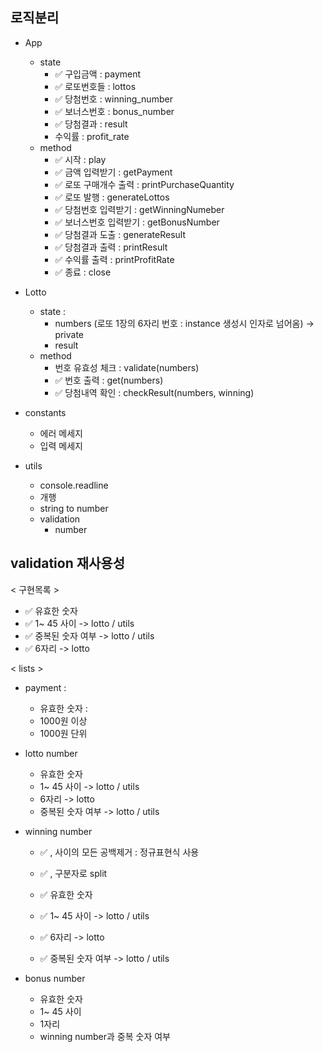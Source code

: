 ## 로직분리

- App
  - state
    - ✅ 구입금액 : payment
    - ✅ 로또번호들 : lottos
    - ✅ 당첨번호 : winning_number
    - ✅ 보너스번호 : bonus_number
    - ✅ 당첨결과 : result
    - 수익률 : profit_rate
  - method
    - ✅ 시작 : play
    - ✅ 금액 입력받기 : getPayment
    - ✅ 로또 구매개수 출력 : printPurchaseQuantity
    - ✅ 로또 발행 : generateLottos
    - ✅ 당첨번호 입력받기 : getWinningNumeber
    - ✅ 보너스번호 입력받기 : getBonusNumber
    - ✅ 당첨결과 도출 : generateResult
    - ✅ 당첨결과 출력 : printResult
    - ✅ 수익률 출력 : printProfitRate
    - ✅ 종료 : close

- Lotto 
  - state : 
    - numbers (로또 1장의 6자리 번호 : instance 생성시 인자로 넘어옴) -> private
    - result
  - method
    - 번호 유효성 체크 : validate(numbers)
    - ✅ 번호 출력 : get(numbers)
    - ✅ 당첨내역 확인 : checkResult(numbers, winning)

- constants
  - 에러 메세지
  - 입력 메세지


- utils
  - console.readline
  - 개행
  - string to number
  - validation 
    - number


## validation 재사용성

< 구현목록 >
- ✅ 유효한 숫자
- ✅ 1~ 45 사이 -> lotto / utils
- ✅ 중복된 숫자 여부 -> lotto / utils
- ✅ 6자리 -> lotto 


< lists >
- payment : 
  - 유효한 숫자 : 
  - 1000원 이상
  - 1000원 단위

- lotto number
  - 유효한 숫자
  - 1~ 45 사이 -> lotto / utils
  - 6자리 -> lotto 
  - 중복된 숫자 여부 -> lotto / utils

- winning number
  - ✅ , 사이의 모든 공백제거 : 정규표현식 사용
  - ✅ , 구분자로 split

  - ✅ 유효한 숫자
  - ✅ 1~ 45 사이 -> lotto / utils
  - ✅ 6자리 -> lotto 
  - ✅ 중복된 숫자 여부 -> lotto / utils

- bonus number
  - 유효한 숫자
  - 1~ 45 사이
  - 1자리
  - winning number과 중복 숫자 여부

